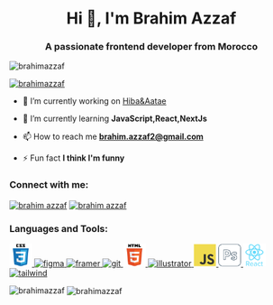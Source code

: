 <h1 align="center">Hi 👋, I'm Brahim Azzaf</h1>
<h3 align="center">A passionate frontend developer from Morocco</h3>

<p align="left"> <img src="https://komarev.com/ghpvc/?username=brahimazzaf&label=Profile%20views&color=0e75b6&style=flat" alt="brahimazzaf" /> </p>

<p align="left"> <a href="https://github.com/ryo-ma/github-profile-trophy"><img src="https://media4.giphy.com/media/qgQUggAC3Pfv687qPC/200.webp?cid=ecf05e47iygf6e2fmr4godly0qtjygjkql7evrfy7ro8j2q1&ep=v1_gifs_related&rid=200.webp&ct=g" alt="brahimazzaf" /></a> </p>

- 🔭 I’m currently working on [Hiba&Aatae](https://www.hibaaatae.com)

- 🌱 I’m currently learning **JavaScript,React,NextJs**

- 📫 How to reach me **brahim.azzaf2@gmail.com**

- ⚡ Fun fact **I think I'm funny**

<h3 align="left">Connect with me:</h3>
<p align="left">
<a href="https://linkedin.com/in/brahim azzaf" target="blank"><img align="center" src="https://raw.githubusercontent.com/rahuldkjain/github-profile-readme-generator/master/src/images/icons/Social/linked-in-alt.svg" alt="brahim azzaf" height="30" width="40" /></a>
<a href="https://fb.com/brahim azzaf" target="blank"><img align="center" src="https://raw.githubusercontent.com/rahuldkjain/github-profile-readme-generator/master/src/images/icons/Social/facebook.svg" alt="brahim azzaf" height="30" width="40" /></a>
</p>

<h3 align="left">Languages and Tools:</h3>
<p align="left"> <a href="https://www.w3schools.com/css/" target="_blank" rel="noreferrer"> <img src="https://raw.githubusercontent.com/devicons/devicon/master/icons/css3/css3-original-wordmark.svg" alt="css3" width="40" height="40"/> </a> <a href="https://www.figma.com/" target="_blank" rel="noreferrer"> <img src="https://www.vectorlogo.zone/logos/figma/figma-icon.svg" alt="figma" width="40" height="40"/> </a> <a href="https://www.framer.com/" target="_blank" rel="noreferrer"> <img src="https://www.vectorlogo.zone/logos/framer/framer-icon.svg" alt="framer" width="40" height="40"/> </a> <a href="https://git-scm.com/" target="_blank" rel="noreferrer"> <img src="https://www.vectorlogo.zone/logos/git-scm/git-scm-icon.svg" alt="git" width="40" height="40"/> </a> <a href="https://www.w3.org/html/" target="_blank" rel="noreferrer"> <img src="https://raw.githubusercontent.com/devicons/devicon/master/icons/html5/html5-original-wordmark.svg" alt="html5" width="40" height="40"/> </a> <a href="https://www.adobe.com/in/products/illustrator.html" target="_blank" rel="noreferrer"> <img src="https://www.vectorlogo.zone/logos/adobe_illustrator/adobe_illustrator-icon.svg" alt="illustrator" width="40" height="40"/> </a> <a href="https://developer.mozilla.org/en-US/docs/Web/JavaScript" target="_blank" rel="noreferrer"> <img src="https://raw.githubusercontent.com/devicons/devicon/master/icons/javascript/javascript-original.svg" alt="javascript" width="40" height="40"/> </a> <a href="https://www.photoshop.com/en" target="_blank" rel="noreferrer"> <img src="https://raw.githubusercontent.com/devicons/devicon/master/icons/photoshop/photoshop-line.svg" alt="photoshop" width="40" height="40"/> </a> <a href="https://reactjs.org/" target="_blank" rel="noreferrer"> <img src="https://raw.githubusercontent.com/devicons/devicon/master/icons/react/react-original-wordmark.svg" alt="react" width="40" height="40"/> </a> <a href="https://tailwindcss.com/" target="_blank" rel="noreferrer"> <img src="https://www.vectorlogo.zone/logos/tailwindcss/tailwindcss-icon.svg" alt="tailwind" width="40" height="40"/> </a> </p>

<p><img align="left" src="https://github-readme-stats.vercel.app/api/top-langs?username=brahimazzaf&show_icons=true&locale=en&layout=compact" alt="brahimazzaf" /></p>

<p>&nbsp;<img align="center" src="https://github-readme-stats.vercel.app/api?username=brahimazzaf&show_icons=true&locale=en" alt="brahimazzaf" /></p>
